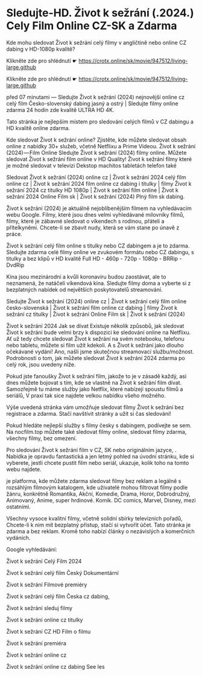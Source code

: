 # Sledujte-HD. Život k sežrání (.2024.) Cely Film Online CZ-SK a Zdarma


Kde mohu sledovat Život k sežrání celý filmy v angličtině nebo online CZ dabing v HD-1080p kvalitě?

 

 

 

Klikněte zde pro shlédnutí ☛ https://crotx.online/sk/movie/947512/living-large.github

Klikněte zde pro shlédnutí ☛ https://crotx.online/sk/movie/947512/living-large.github

 

 

 

před 07 minutami — Sledujte Život k sežrání (2024) nejnovější online cz celý film Česko-slovenský dabing jasný a ostrý | Sledujte filmy online zdarma 24 hodin zde kvalitě ULTRA HD 4K.


Tato stránka je nejlepším místem pro sledování celých filmů v CZ dabingu a HD kvalitě online zdarma.


Kde sledovat Život k sežrání online? Zjistěte, kde můžete sledovat obsah online z nabídky 30+ služeb, včetně Netflixu a Prime Videou. Život k sežrání (2024) — Film Online Sledujte Život k sežrání (2024) filmy online. Můžete sledovat Život k sežrání film online v HD Quality! Život k sežrání filmy které je možné sledovat v televizi Dekstop machitos tabletách telefon také


Sledovat Život k sežrání (2024) online cz | Život k sežrání 2024 celý film online cz | Život k sežrání 2024 film online cz dabing i titulky | filmy Život k sežrání 2024 cz titulky HD 1080p | Život k sežrání film online | Život k sežrání 2024 Online Film sk | Život k sežrání (2024) Plný film sk dabing.


Život k sežrání (2024) je aktuálně nejoblíbenějším filmem na vyhledávacím webu Google. Filmy, které jsou dnes velmi vyhledávané milovníky filmů, filmy, které je zábavné sledovat o víkendech s rodinou, přáteli a přítelkyněmi. Chcete-li se zbavit nudy, která se vám stane po únavě z práce.


Život k sežrání celý film online s titulky nebo CZ dabingem a je to zdarma. Sledujte zdarma celé filmy online ve zvukovém formátu nebo CZ dabingu, s titulky a bez klipů v HD kvalitě Full HD - 460p - 720p - 1080p - BRRip - DvdRip


Kina jsou mezinárodní a kvůli koronaviru budou zaostávat, ale to neznamená, že natáčeli víkendová kina. Sledujte filmy doma a vyberte si z bezplatných nabídek od největších poskytovatelů streamování.


Sledujte Život k sežrání (2024) online cz | Život k sežrání celý film online česko-slovenská | Život k sežrání film online cz dabing | filmy Život k sežrání cz titulky | Život k sežrání Online Film sk | Život k sežrání (2024)


Život k sežrání 2024 Jak se dívat Existuje několik způsobů, jak sledovat Život k sežrání bude velmi brzy k dispozici ke sledování online na Netflixu. Ať už tedy chcete sledovat Život k sežrání na svém notebooku, telefonu nebo tabletu, můžete si film užít kdekoli. A s Život k sežrání jako dlouho očekávané vydání! Ano, našli jsme skutečnou streamovací službu/možnost. Podrobnosti o tom, jak můžete sledovat Život k sežrání 2024 zdarma po celý rok, jsou uvedeny níže.

Pokud jste fanoušky Život k sežrání film, jakože to je v zásadě každý, asi dnes můžete bojovat s tím, kde se vlastně na Život k sežrání film dívat. Samozřejmě tu máme služby jako Netflix, které nabízejí spoustu filmů a seriálů, V praxi tak sice najdete velkou nabídku všeho možného.


Výše uvedená stránka vám umožňuje sledovat filmy Život k sežrání bez registrace a zdarma. Stačí navštívit stránky a užít si čas sledování!


Pokud hledáte nejlepší služby s filmy česky s dabingem, podívejte se sem. Na nocfilm.top můžete také sledovat filmy online, sledovat filmy zdarma, všechny filmy, bez omezení.


Pro sledování Život k sežrání film v CZ, SK nebo originálním jazyce, . Nabídka je opravdu fantastická a jen letmý pohled na úvodní stránku, kde si vyberete, jestli chcete pustit film nebo seriál, ukazuje, kolik toho na tomto webu najdete.


je platforma, kde můžete zdarma sledovat filmy bez reklam a legálně s rozsáhlým filmovým katalogem, kde uživatelé mohou filtrovat filmy podle žánru, konkrétně Romantika, Akční, Komedie, Drama, Horor, Dobrodružný, Animovaný, Anime, super hrdinové. Komik. DC comics, Marvel, Disney, mezi ostatními.


Všechny vysoce kvalitní filmy, včetně solidní sbírky televizních pořadů, Chcete-li k nim mít bezplatný přístup, stačí si vytvořit účet. Tato stránka je zdarma a bez reklam. Kromě toho nabízí články o nezávislých a komerčních vydáních.


Google vyhledávání:

Život k sežrání Celý Film 2024

Život k sežrání celý film Český Dokumentární

Život k sežrání Filmové premiéry

Život k sežrání celý film Česka cz dabing,

Život k sežrání sleduj filmy

Život k sežrání online cz titulky

Život k sežrání CZ HD Film o filmu

Život k sežrání premiéra

Život k sežrání online cz

Život k sežrání online cz dabing See les
